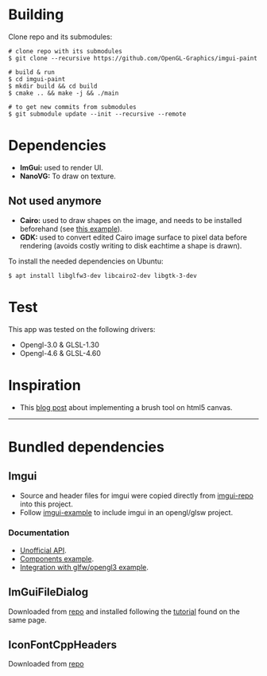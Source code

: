 # Building
Clone repo and its submodules:

```console
# clone repo with its submodules
$ git clone --recursive https://github.com/OpenGL-Graphics/imgui-paint

# build & run
$ cd imgui-paint
$ mkdir build && cd build
$ cmake .. && make -j && ./main

# to get new commits from submodules
$ git submodule update --init --recursive --remote
```

# Dependencies
- **ImGui:** used to render UI.
- **NanoVG:** To draw on texture.

## Not used anymore
- **Cairo:** used to draw shapes on the image, and needs to be installed beforehand (see [this example][gist-cairo]).
- **GDK:** used to convert edited Cairo image surface to pixel data before rendering (avoids costly writing to disk eachtime a shape is drawn).

To install the needed dependencies on Ubuntu:

```console
$ apt install libglfw3-dev libcairo2-dev libgtk-3-dev
```

[gist-cairo]: https://gist.github.com/h4k1m0u/703a8c1afd4f256fd32f5446b8e6dae6

# Test
This app was tested on the following drivers:
- Opengl-3.0 & GLSL-1.30
- Opengl-4.6 & GLSL-4.60

# Inspiration
- This [blog post][drawing-techniques] about implementing a brush tool on html5 canvas.

[drawing-techniques]: http://perfectionkills.com/exploring-canvas-drawing-techniques/

---

# Bundled dependencies
## Imgui
- Source and header files for imgui were copied directly from [imgui-repo] into this project.
- Follow [imgui-example] to include imgui in an opengl/glsw project.

[imgui-repo]: https://github.com/ocornut/imgui/
[imgui-example]: https://github.com/ocornut/imgui/tree/master/examples/example_glfw_opengl3

### Documentation
- [Unofficial API][api].
- [Components example][components-example].
- [Integration with glfw/opengl3 example][imgui-opengl-example].

[api]: https://pthom.github.io/imgui_manual_online/manual/imgui_manual.html
[components-example]: https://github.com/ocornut/imgui/blob/master/imgui_demo.cpp
[imgui-opengl-example]: https://github.com/ocornut/imgui/blob/master/examples/example_glfw_opengl3/main.cpp

## ImGuiFileDialog
Downloaded from [repo][imgui-filedialog-repo] and installed following the [tutorial][imgui-filedialog-tutorial] found on the same page.

[imgui-filedialog-repo]: https://github.com/aiekick/ImGuiFileDialog
[imgui-filedialog-tutorial]: https://github.com/aiekick/ImGuiFileDialog#structure

## IconFontCppHeaders
Downloaded from [repo][icon-font-repo]

[icon-font-repo]: https://github.com/juliettef/IconFontCppHeaders
